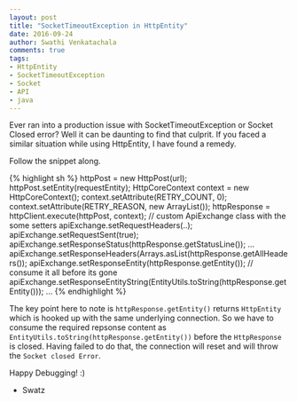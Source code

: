 ```yaml
---
layout: post
title: "SocketTimeoutException in HttpEntity"
date: 2016-09-24
author: Swathi Venkatachala
comments: true
tags:
- HttpEntity
- SocketTimeoutException
- Socket
- API
- java
---
```



Ever ran into a production issue with SocketTimeoutException or Socket Closed error? Well it can be daunting to
find that culprit. If you faced a similar situation while using HttpEntity, I have found a remedy.

Follow the snippet along.

{% highlight sh %}
httpPost = new HttpPost(url);
httpPost.setEntity(requestEntity);
HttpCoreContext context = new HttpCoreContext();
context.setAttribute(RETRY_COUNT, 0);
context.setAttribute(RETRY_REASON, new ArrayList<StatusLine>());
httpResponse = httpClient.execute(httpPost, context);
// custom ApiExchange class with the some setters
apiExchange.setRequestHeaders(..);
apiExchange.setRequestSent(true);
apiExchange.setResponseStatus(httpResponse.getStatusLine());
…
apiExchange.setResponseHeaders(Arrays.asList(httpResponse.getAllHeaders());
apiExchange.setResponseEntity(httpResponse.getEntity());
// consume it all before its gone
apiExchange.setResponseEntityString(EntityUtils.toString(httpResponse.getEntity()));
…
{% endhighlight %}

The key point here to note is `httpResponse.getEntity()` returns `HttpEntity` which is hooked up with the same
underlying connection. 
So we have to consume the required repsonse content as `EntityUtils.toString(httpResponse.getEntity())` before the `HttpResponse` is closed. Having failed to do that, the connection will reset and will throw the
`Socket closed Error`.

Happy Debugging! :)

- Swatz

